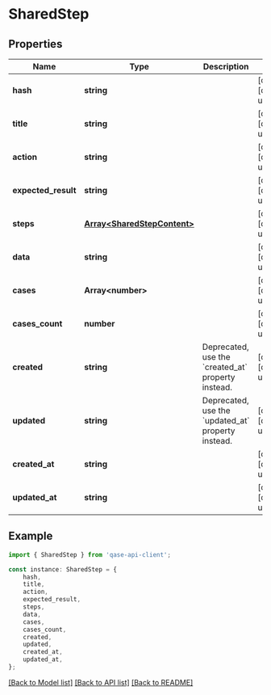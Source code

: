 # SharedStep


## Properties

Name | Type | Description | Notes
------------ | ------------- | ------------- | -------------
**hash** | **string** |  | [optional] [default to undefined]
**title** | **string** |  | [optional] [default to undefined]
**action** | **string** |  | [optional] [default to undefined]
**expected_result** | **string** |  | [optional] [default to undefined]
**steps** | [**Array&lt;SharedStepContent&gt;**](SharedStepContent.md) |  | [optional] [default to undefined]
**data** | **string** |  | [optional] [default to undefined]
**cases** | **Array&lt;number&gt;** |  | [optional] [default to undefined]
**cases_count** | **number** |  | [optional] [default to undefined]
**created** | **string** | Deprecated, use the &#x60;created_at&#x60; property instead. | [optional] [default to undefined]
**updated** | **string** | Deprecated, use the &#x60;updated_at&#x60; property instead. | [optional] [default to undefined]
**created_at** | **string** |  | [optional] [default to undefined]
**updated_at** | **string** |  | [optional] [default to undefined]

## Example

```typescript
import { SharedStep } from 'qase-api-client';

const instance: SharedStep = {
    hash,
    title,
    action,
    expected_result,
    steps,
    data,
    cases,
    cases_count,
    created,
    updated,
    created_at,
    updated_at,
};
```

[[Back to Model list]](../README.md#documentation-for-models) [[Back to API list]](../README.md#documentation-for-api-endpoints) [[Back to README]](../README.md)
